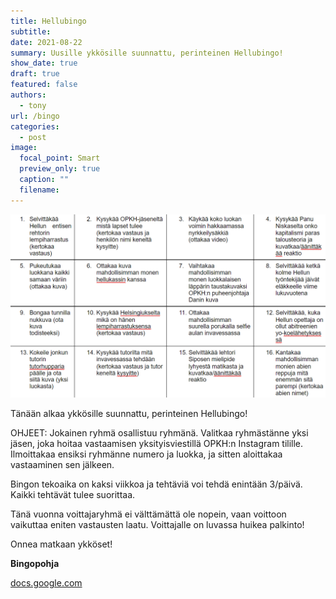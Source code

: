 ```yaml
---
title: Hellubingo
subtitle:
date: 2021-08-22
summary: Uusille ykkösille suunnattu, perinteinen Hellubingo!
show_date: true
draft: true
featured: false
authors:
  - tony
url: /bingo
categories:
  - post
image:
  focal_point: Smart
  preview_only: true
  caption: ""
  filename: 
---
```


![Hellubingo](bingo.png)

Tänään alkaa ykkösille suunnattu, perinteinen Hellubingo!  

OHJEET:
Jokainen ryhmä osallistuu ryhmänä. Valitkaa ryhmästänne yksi jäsen, joka hoitaa vastaamisen yksityisviestillä OPKH:n Instagram tilille.
Ilmoittakaa ensiksi ryhmänne numero ja luokka, ja sitten aloittakaa vastaaminen sen jälkeen.  

Bingon tekoaika on kaksi viikkoa ja tehtäviä voi tehdä enintään 3/päivä. Kaikki tehtävät tulee suorittaa.  

Tänä vuonna voittajaryhmä ei välttämättä ole nopein, vaan voittoon vaikuttaa eniten vastausten laatu. Voittajalle on luvassa huikea palkinto!  

Onnea matkaan ykköset!  

**Bingopohja**

<a href="https://docs.google.com/document/d/1RJLSUAeYgOrGzQkyclCiXtJDBAkkr_qg-k5lEVNCLGU/edit?usp=sharing/" target="_blank">docs.google.com</a>
